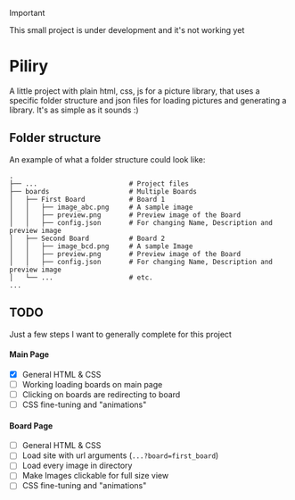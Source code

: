 > [!IMPORTANT]
> This small project is under development and it's not working yet
# Piliry
A little project with plain html, css, js for a picture library, that uses a specific folder structure and json files for loading pictures and generating a library. It's as simple as it sounds :)

## Folder structure
An example of what a folder structure could look like:
```
.
├── ...                       # Project files
├── boards                    # Multiple Boards
│   ├── First Board           # Board 1
│   │   ├── image_abc.png     # A sample image
│   │   ├── preview.png       # Preview image of the Board
│   │   ├── config.json       # For changing Name, Description and preview image
│   ├── Second Board          # Board 2
│   │   ├── image_bcd.png     # A sample Image
│   │   ├── preview.png       # Preview image of the Board
│   │   ├── config.json       # For changing Name, Description and preview image
│   └── ...                   # etc.
...
```
## TODO
Just a few steps I want to generally complete for this project
#### Main Page
- [x] General HTML & CSS
- [ ] Working loading boards on main page
- [ ] Clicking on boards are redirecting to board
- [ ] CSS fine-tuning and "animations"
#### Board Page
- [ ] General HTML & CSS
- [ ] Load site with url arguments (`...?board=first_board`)
- [ ] Load every image in directory
- [ ] Make Images clickable for full size view
- [ ] CSS fine-tuning and "animations"
